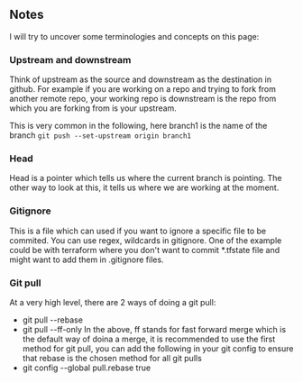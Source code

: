 ## Notes

I will try to uncover some terminologies and concepts on this page: 

### Upstream and downstream

Think of upstream as the source and downstream as the destination in github. For example if you are working on a repo and trying to fork from another remote repo, your working repo is downstream is the repo from which you are forking from is your upstream. 

This is very common in the following, here branch1 is the name of the branch 
`git push --set-upstream origin branch1`

### Head

Head is a pointer which tells us where the current branch is pointing. The other way to look at this, it tells us where we are working at the moment.

### Gitignore

This is a file which can used if you want to ignore a specific file to be commited. You can use regex, wildcards in gitignore. One of the example could be with terraform where you don't want to commit *.tfstate file and might want to add them in .gitignore files.

### Git pull

At a very high level, there are 2 ways of doing a git pull:
* git pull --rebase
* git pull --ff-only
In the above, ff stands for fast forward merge which is the default way of doina a merge, it is recommended to use the first method for git pull, you can add the following in your git config to ensure that rebase is the chosen method for all git pulls
* git config --global pull.rebase true



